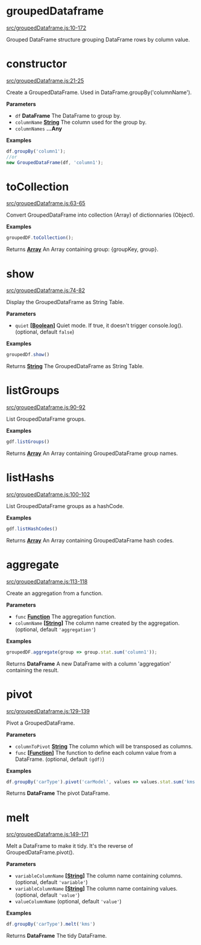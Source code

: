 # groupedDataframe

[src/groupedDataframe.js:10-172](https://github.com/Gmousse/dataframe-js/blob/e94a9f98ab27367bfc487f364b54b02bf0e77bd1/src/groupedDataframe.js#L10-L172 "Source code on GitHub")

Grouped DataFrame structure grouping DataFrame rows by column value.

# constructor

[src/groupedDataframe.js:21-25](https://github.com/Gmousse/dataframe-js/blob/e94a9f98ab27367bfc487f364b54b02bf0e77bd1/src/groupedDataframe.js#L21-L25 "Source code on GitHub")

Create a GroupedDataFrame. Used in DataFrame.groupBy('columnName').

**Parameters**

-   `df` **DataFrame** The DataFrame to group by.
-   `columnName` **[String](https://developer.mozilla.org/en-US/docs/Web/JavaScript/Reference/Global_Objects/String)** The column used for the group by.
-   `columnNames` **...Any** 

**Examples**

```javascript
df.groupBy('column1');
//or
new GroupedDataFrame(df, 'column1');
```

# toCollection

[src/groupedDataframe.js:63-65](https://github.com/Gmousse/dataframe-js/blob/e94a9f98ab27367bfc487f364b54b02bf0e77bd1/src/groupedDataframe.js#L63-L65 "Source code on GitHub")

Convert GroupedDataFrame into collection (Array) of dictionnaries (Object).

**Examples**

```javascript
groupedDF.toCollection();
```

Returns **[Array](https://developer.mozilla.org/en-US/docs/Web/JavaScript/Reference/Global_Objects/Array)** An Array containing group: {groupKey, group}.

# show

[src/groupedDataframe.js:74-82](https://github.com/Gmousse/dataframe-js/blob/e94a9f98ab27367bfc487f364b54b02bf0e77bd1/src/groupedDataframe.js#L74-L82 "Source code on GitHub")

Display the GroupedDataFrame as String Table.

**Parameters**

-   `quiet` **\[[Boolean](https://developer.mozilla.org/en-US/docs/Web/JavaScript/Reference/Global_Objects/Boolean)]** Quiet mode. If true, it doesn't trigger console.log(). (optional, default `false`)

**Examples**

```javascript
groupedDf.show()
```

Returns **[String](https://developer.mozilla.org/en-US/docs/Web/JavaScript/Reference/Global_Objects/String)** The GroupedDataFrame as String Table.

# listGroups

[src/groupedDataframe.js:90-92](https://github.com/Gmousse/dataframe-js/blob/e94a9f98ab27367bfc487f364b54b02bf0e77bd1/src/groupedDataframe.js#L90-L92 "Source code on GitHub")

List GroupedDataFrame groups.

**Examples**

```javascript
gdf.listGroups()
```

Returns **[Array](https://developer.mozilla.org/en-US/docs/Web/JavaScript/Reference/Global_Objects/Array)** An Array containing GroupedDataFrame group names.

# listHashs

[src/groupedDataframe.js:100-102](https://github.com/Gmousse/dataframe-js/blob/e94a9f98ab27367bfc487f364b54b02bf0e77bd1/src/groupedDataframe.js#L100-L102 "Source code on GitHub")

List GroupedDataFrame groups as a hashCode.

**Examples**

```javascript
gdf.listHashCodes()
```

Returns **[Array](https://developer.mozilla.org/en-US/docs/Web/JavaScript/Reference/Global_Objects/Array)** An Array containing GroupedDataFrame hash codes.

# aggregate

[src/groupedDataframe.js:113-118](https://github.com/Gmousse/dataframe-js/blob/e94a9f98ab27367bfc487f364b54b02bf0e77bd1/src/groupedDataframe.js#L113-L118 "Source code on GitHub")

Create an aggregation from a function.

**Parameters**

-   `func` **[Function](https://developer.mozilla.org/en-US/docs/Web/JavaScript/Reference/Statements/function)** The aggregation function.
-   `columnName` **\[[String](https://developer.mozilla.org/en-US/docs/Web/JavaScript/Reference/Global_Objects/String)]** The column name created by the aggregation. (optional, default `'aggregation'`)

**Examples**

```javascript
groupedDF.aggregate(group => group.stat.sum('column1'));
```

Returns **DataFrame** A new DataFrame with a column 'aggregation' containing the result.

# pivot

[src/groupedDataframe.js:129-139](https://github.com/Gmousse/dataframe-js/blob/e94a9f98ab27367bfc487f364b54b02bf0e77bd1/src/groupedDataframe.js#L129-L139 "Source code on GitHub")

Pivot a GroupedDataFrame.

**Parameters**

-   `columnToPivot` **[String](https://developer.mozilla.org/en-US/docs/Web/JavaScript/Reference/Global_Objects/String)** The column which will be transposed as columns.
-   `func` **\[[Function](https://developer.mozilla.org/en-US/docs/Web/JavaScript/Reference/Statements/function)]** The function to define each column value from a DataFrame. (optional, default `(gdf)`)

**Examples**

```javascript
df.groupBy('carType').pivot('carModel', values => values.stat.sum('kms'))
```

Returns **DataFrame** The pivot DataFrame.

# melt

[src/groupedDataframe.js:149-171](https://github.com/Gmousse/dataframe-js/blob/e94a9f98ab27367bfc487f364b54b02bf0e77bd1/src/groupedDataframe.js#L149-L171 "Source code on GitHub")

Melt a DataFrame to make it tidy. It's the reverse of GroupedDataFrame.pivot().

**Parameters**

-   `variableColumnName` **\[[String](https://developer.mozilla.org/en-US/docs/Web/JavaScript/Reference/Global_Objects/String)]** The column name containing columns. (optional, default `'variable'`)
-   `variableColumnName` **\[[String](https://developer.mozilla.org/en-US/docs/Web/JavaScript/Reference/Global_Objects/String)]** The column name containing values. (optional, default `'value'`)
-   `valueColumnName`   (optional, default `'value'`)

**Examples**

```javascript
df.groupBy('carType').melt('kms')
```

Returns **DataFrame** The tidy DataFrame.
